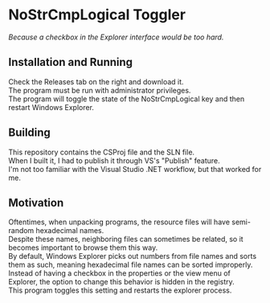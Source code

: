 # NoStrCmpLogical Toggler
*Because a checkbox in the Explorer interface would be too hard.*  

## Installation and Running  
Check the Releases tab on the right and download it.  
The program must be run with administrator privileges.  
The program will toggle the state of the NoStrCmpLogical key and then restart Windows Explorer.  

## Building  
This repository contains the CSProj file and the SLN file.  
When I built it, I had to publish it through VS's "Publish" feature.  
I'm not too familiar with the Visual Studio .NET workflow, but that worked for me.  

## Motivation  
Oftentimes, when unpacking programs, the resource files will have semi-random hexadecimal names.  
Despite these names, neighboring files can sometimes be related, so it becomes important to browse them this way.  
By default, Windows Explorer picks out numbers from file names and sorts them as such, meaning hexadecimal file names can be sorted improperly.  
Instead of having a checkbox in the properties or the view menu of Explorer, the option to change this behavior is hidden in the registry.  
This program toggles this setting and restarts the explorer process.
